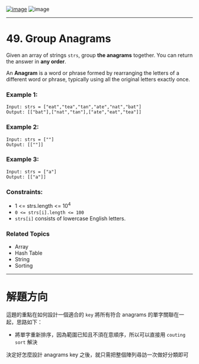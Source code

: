 [![image](https://img.shields.io/badge/Leetcode-Link-blue?logo=leetcode)](https://leetcode.com/problems/group-anagrams/)
![image](https://img.shields.io/badge/Difficulty-Medium-yellow)

---

# 49. Group Anagrams

Given an array of strings `strs`, group **the anagrams** together. You can return the answer in **any order**.

An **Anagram** is a word or phrase formed by rearranging the letters of a different word or phrase, typically using all the original letters exactly once.

### Example 1:

```
Input: strs = ["eat","tea","tan","ate","nat","bat"]
Output: [["bat"],["nat","tan"],["ate","eat","tea"]]
```

### Example 2:

```
Input: strs = [""]
Output: [[""]]
```

### Example 3:

```
Input: strs = ["a"]
Output: [["a"]]
```

### Constraints:

- 1 <= strs.length <= $10^4$
- `0 <= strs[i].length <= 100`
- `strs[i]` consists of lowercase English letters.

### Related Topics

- Array
- Hash Table
- String
- Sorting
  
---

# 解題方向

這題的重點在如何設計一個適合的 `key` 將所有符合 anagrams 的單字關聯在一起，思路如下：

- 將單字重新排序，因為範圍已知且不須在意順序，所以可以直接用 `couting sort` 解決

決定好怎麼設計 anagrams key 之後，就只需把整個陣列尋訪一次做好分類即可
